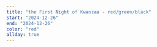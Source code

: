 ```yaml
---
title: "the First Night of Kwanzaa - red/green/black"
start: "2024-12-26"
end: "2024-12-26"
color: "red"
allday: true
---
```


